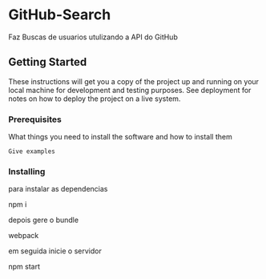 # GitHub-Search

Faz Buscas de usuarios utulizando a API do GitHub

## Getting Started

These instructions will get you a copy of the project up and running on your local machine for development and testing purposes. See deployment for notes on how to deploy the project on a live system.

### Prerequisites

What things you need to install the software and how to install them

```
Give examples
```

### Installing

para instalar as dependencias

npm i

depois gere o bundle

webpack

em seguida inicie o servidor

npm start
